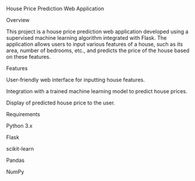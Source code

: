 House Price Prediction Web Application

Overview

This project is a house price prediction web application developed using a supervised machine learning algorithm integrated with Flask. The application allows users to input various features of a house, such as its area, number of bedrooms, etc., and predicts the price of the house based on these features.


Features

User-friendly web interface for inputting house features.

Integration with a trained machine learning model to predict house prices.

Display of predicted house price to the user.

Requirements

Python 3.x

Flask

scikit-learn

Pandas

NumPy
